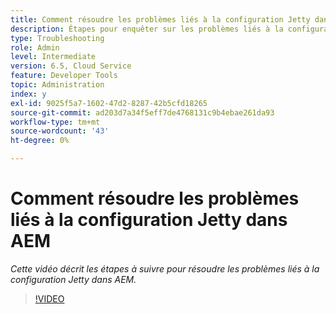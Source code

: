 ```yaml
---
title: Comment résoudre les problèmes liés à la configuration Jetty dans AEM
description: Étapes pour enquêter sur les problèmes liés à la configuration de l’appareil
type: Troubleshooting
role: Admin
level: Intermediate
version: 6.5, Cloud Service
feature: Developer Tools
topic: Administration
index: y
exl-id: 9025f5a7-1602-47d2-8287-42b5cfd18265
source-git-commit: ad203d7a34f5eff7de4768131c9b4ebae261da93
workflow-type: tm+mt
source-wordcount: '43'
ht-degree: 0%

---
```


# Comment résoudre les problèmes liés à la configuration Jetty dans AEM

*Cette vidéo décrit les étapes à suivre pour résoudre les problèmes liés à la configuration Jetty dans AEM.*

>[!VIDEO](https://video.tv.adobe.com/v/335470?quality=9&learn=on)
